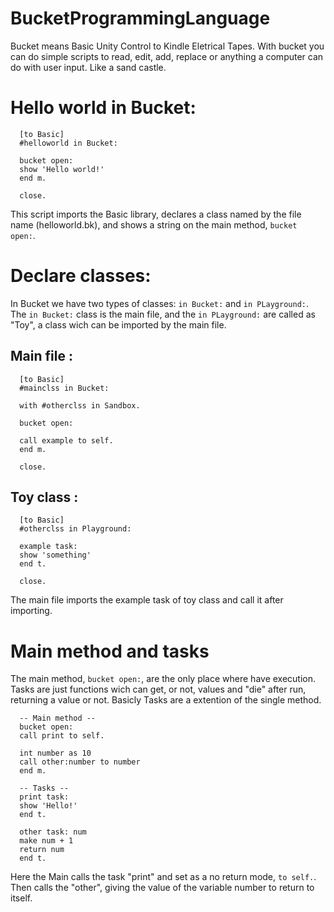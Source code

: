 # BucketProgrammingLanguage
Bucket means Basic Unity Control to Kindle Eletrical Tapes. With bucket you can do simple scripts to read, edit, add, replace or anything a computer can do with user input. Like a sand castle.

# Hello world in Bucket:

      [to Basic]
      #helloworld in Bucket:
      
      bucket open:
      show 'Hello world!'
      end m.
      
      close.

This script imports the Basic library, declares a class named by the file name (helloworld.bk), and shows a string on the main method, ``bucket open:``.

# Declare classes:

In Bucket we have two types of classes: ``in Bucket:`` and ``in PLayground:``. The ``in Bucket:`` class is the main file, and the ``in PLayground:`` are called as "Toy", a class wich can be imported by the main file.

## Main file :

      [to Basic]
      #mainclss in Bucket:
      
      with #otherclss in Sandbox.
      
      bucket open:
      
      call example to self.
      end m.
      
      close.
      
## Toy class :

      [to Basic]
      #otherclss in Playground:
      
      example task:
      show 'something'
      end t.
      
      close.
      
 The main file imports the example task of toy class and call it after importing. 

# Main method and tasks
The main method, ``bucket open:``, are the only place where have execution. Tasks are just functions wich can get, or not, values and "die" after run, returning a value or not. Basicly Tasks are a extention of the single method.

      -- Main method --
      bucket open:
      call print to self.
      
      int number as 10
      call other:number to number
      end m.
      
      -- Tasks --
      print task:
      show 'Hello!'
      end t.
      
      other task: num
      make num + 1
      return num
      end t.

Here the Main calls the task "print" and set as a no return mode, ``to self.``. Then calls the "other", giving the value of the variable number to return to itself. 

